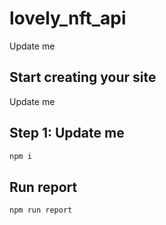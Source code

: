 # lovely_nft_api

Update me

## Start creating your site

Update me

## Step 1: Update me

```bash
npm i
```

## Run report

```bash
npm run report
```

